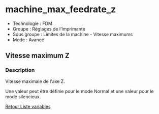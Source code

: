 # machine_max_feedrate_z

* Technologie : FDM
* Groupe : Réglages de l’Imprimante
* Sous groupe : Limites de la machine - Vitesse maximums
* Mode : Avancé

## Vitesse maximum Z

### Description

Vitesse maximale de l'axe Z.

Une valeur peut être définie pour le mode Normal et une valeur pour le mode silencieux.

[Retour Liste variables](variable_list.md)